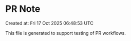 # PR Note

Created at: Fri 17 Oct 2025 06:48:53 UTC

This file is generated to support testing of PR workflows.
